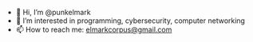 - 👋 Hi, I’m @punkelmark
- 👀 I’m interested in programming, cybersecurity, computer networking
- 📫 How to reach me: elmarkcorpus@gmail.com

<!---
punkelmark/punkelmark is a ✨ special ✨ repository because its `README.md` (this file) appears on your GitHub profile.
You can click the Preview link to take a look at your changes.
--->
